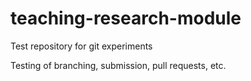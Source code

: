 # teaching-research-module
Test repository for git experiments

Testing of branching, submission, pull requests, etc.

